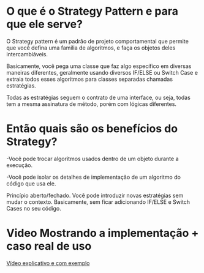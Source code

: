 # O que é o Strategy Pattern e para que ele serve?

O Strategy pattern é um padrão de projeto comportamental que permite que você defina uma familia de algoritmos, e faça os objetos deles intercambiáveis.

Basicamente, você pega uma classe que faz algo específico em diversas maneiras diferentes, geralmente usando diversos IF/ELSE ou Switch Case e extraia todos esses algoritmos para classes separadas chamadas estratégias.

Todas as estratégias seguem o contrato de uma interface, ou seja, todas tem a mesma assinatura de método, porém com lógicas diferentes.

# Então quais são os benefícios do Strategy?

<p>-Você pode trocar algoritmos usados dentro de um objeto durante a execução.</p>

<p>-Você pode isolar os detalhes de implementação de um algoritmo do código que usa ele.</p>

<p>Princípio aberto/fechado. Você pode introduzir novas estratégias sem mudar o contexto. Basicamente, sem ficar adicionando IF/ELSE e Switch Cases no seu código.</p>

# Video Mostrando a implementação + caso real de uso

<a href="https://www.youtube.com/watch?v=ZDVIU3gJeFc&t=255s" target="_blank">Vídeo explicativo e com exemplo<a/>
